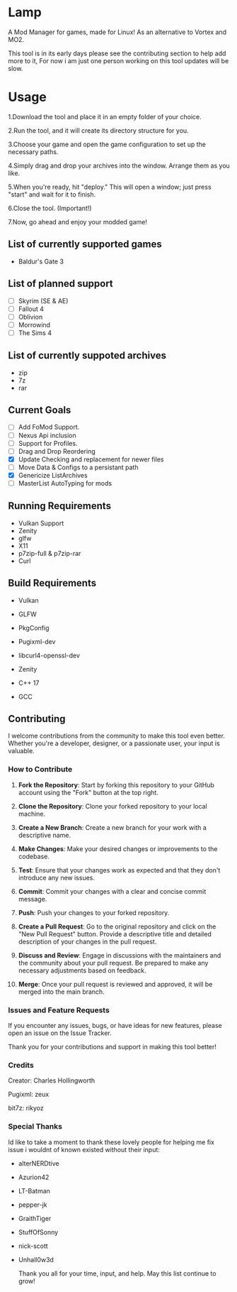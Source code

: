 # Lamp
A Mod Manager for games, made for Linux! As an alternative to Vortex and MO2.

This tool is in its early days please see the contributing section to help add more to it, 
For now i am just one person working on this tool updates will be slow.

# Usage

1.Download the tool and place it in an empty folder of your choice.

2.Run the tool, and it will create its directory structure for you.

3.Choose your game and open the game configuration to set up the necessary paths.

4.Simply drag and drop your archives into the window. Arrange them as you like.

5.When you're ready, hit "deploy." This will open a window; just press "start" and wait for it to finish.

6.Close the tool. (Important!)

7.Now, go ahead and enjoy your modded game!

## List of currently supported games
- Baldur's Gate 3

## List of planned support
- [ ] Skyrim (SE & AE)
- [ ] Fallout 4
- [ ] Oblivion
- [ ] Morrowind
- [ ] The Sims 4

## List of currently suppoted archives
- zip
- 7z
- rar

## Current Goals
- [ ] Add FoMod Support.
- [ ] Nexus Api inclusion
- [ ] Support for Profiles.
- [ ] Drag and Drop Reordering
- [X] Update Checking and replacement for newer files
- [ ] Move Data & Configs to a persistant path
- [X] Genericize ListArchives
- [ ] MasterList AutoTyping for mods

## Running Requirements
- Vulkan Support
- Zenity
- glfw
- X11
- p7zip-full & p7zip-rar
- Curl

## Build Requirements
- Vulkan
- GLFW
- PkgConfig
- Pugixml-dev
- libcurl4-openssl-dev

- Zenity

- C++ 17
- GCC

## Contributing

I welcome contributions from the community to make this tool even better. Whether you're a developer, designer, or a passionate user, your input is valuable.

### How to Contribute

1. **Fork the Repository**: Start by forking this repository to your GitHub account using the "Fork" button at the top right.

2. **Clone the Repository**: Clone your forked repository to your local machine.

3. **Create a New Branch**: Create a new branch for your work with a descriptive name.

4. **Make Changes**: Make your desired changes or improvements to the codebase.

5. **Test**: Ensure that your changes work as expected and that they don't introduce any new issues.

6. **Commit**: Commit your changes with a clear and concise commit message.

7. **Push**: Push your changes to your forked repository.

8. **Create a Pull Request**: Go to the original repository and click on the "New Pull Request" button. Provide a descriptive title and detailed description of your changes in the pull request.

9. **Discuss and Review**: Engage in discussions with the maintainers and the community about your pull request. Be prepared to make any necessary adjustments based on feedback.

10. **Merge**: Once your pull request is reviewed and approved, it will be merged into the main branch.

### Issues and Feature Requests

If you encounter any issues, bugs, or have ideas for new features, please open an issue on the Issue Tracker.

Thank you for your contributions and support in making this tool better!

### Credits
Creator: Charles Hollingworth 

Pugixml: zeux

bit7z: rikyoz

### Special Thanks
Id like to take a moment to thank these lovely people for helping me fix issue i wouldnt of known existed without their input:
- alterNERDtive
- Azurion42
- LT-Batman
- pepper-jk
- GraithTiger
- StuffOfSonny
- nick-scott
- Unhall0w3d

  Thank you all for your time, input, and help. May this list continue to grow! 
